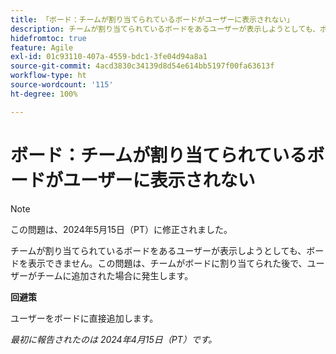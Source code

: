 ```yaml
---
title: 「ボード：チームが割り当てられているボードがユーザーに表示されない」
description: チームが割り当てられているボードをあるユーザーが表示しようとしても、ボードを表示できません。この問題は、チームがボードに割り当てられた後で、ユーザーがチームに追加された場合に発生します。
hidefromtoc: true
feature: Agile
exl-id: 01c93110-407a-4559-bdc1-3fe04d94a8a1
source-git-commit: 4acd3830c34139d8d54e614bb5197f00fa63613f
workflow-type: ht
source-wordcount: '115'
ht-degree: 100%

---
```


# ボード：チームが割り当てられているボードがユーザーに表示されない

>[!NOTE]
>
>この問題は、2024年5月15日（PT）に修正されました。

チームが割り当てられているボードをあるユーザーが表示しようとしても、ボードを表示できません。この問題は、チームがボードに割り当てられた後で、ユーザーがチームに追加された場合に発生します。

**回避策**

ユーザーをボードに直接追加します。

_最初に報告されたのは 2024年4月15日（PT）です。_
